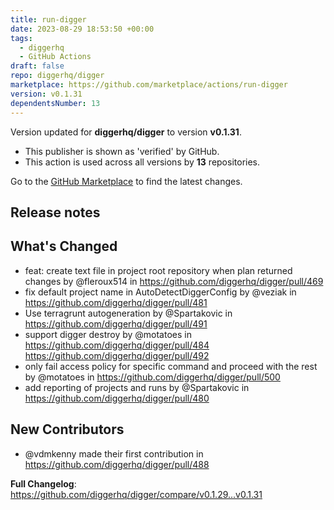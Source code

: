 ```yaml
---
title: run-digger
date: 2023-08-29 18:53:50 +00:00
tags:
  - diggerhq
  - GitHub Actions
draft: false
repo: diggerhq/digger
marketplace: https://github.com/marketplace/actions/run-digger
version: v0.1.31
dependentsNumber: 13
---
```



Version updated for **diggerhq/digger** to version **v0.1.31**.
- This publisher is shown as 'verified' by GitHub.
- This action is used across all versions by **13** repositories.

Go to the [GitHub Marketplace](https://github.com/marketplace/actions/run-digger) to find the latest changes.

## Release notes

## What's Changed
* feat: create text file in project root repository when plan returned changes by @fleroux514 in https://github.com/diggerhq/digger/pull/469
* fix default project name in AutoDetectDiggerConfig by @veziak in https://github.com/diggerhq/digger/pull/481
* Use terragrunt autogeneration by @Spartakovic in https://github.com/diggerhq/digger/pull/491
* support digger destroy by @motatoes in https://github.com/diggerhq/digger/pull/484
https://github.com/diggerhq/digger/pull/492
* only fail access policy for specific command and proceed with the rest by @motatoes in https://github.com/diggerhq/digger/pull/500
* add reporting of projects and runs by @Spartakovic in https://github.com/diggerhq/digger/pull/480


## New Contributors
* @vdmkenny made their first contribution in https://github.com/diggerhq/digger/pull/488

**Full Changelog**: https://github.com/diggerhq/digger/compare/v0.1.29...v0.1.31
